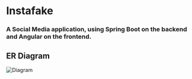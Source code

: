 # Instafake

### A Social Media application, using Spring Boot on the backend and Angular on the frontend.

## ER Diagram

![Diagram](http://url/to/img.png)
